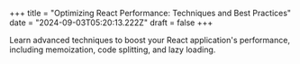 +++
title = "Optimizing React Performance: Techniques and Best Practices"
date = "2024-09-03T05:20:13.222Z"
draft = false
+++

  Learn advanced techniques to boost your React application's performance, including memoization, code splitting, and lazy loading.
        